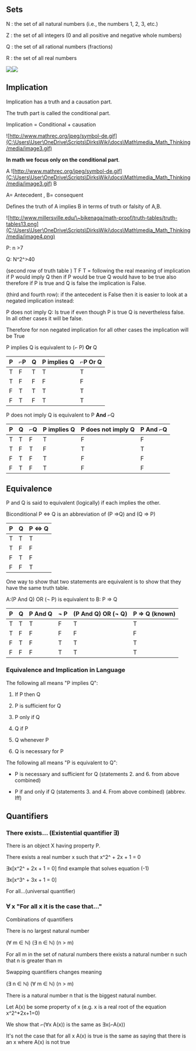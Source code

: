 ## Sets

N : the set of all natural numbers (i.e., the numbers 1, 2, 3, etc.)

Z : the set of all integers (0 and all positive and negative whole
numbers)

Q : the set of all rational numbers (fractions)

R : the set of all real numbers

![](C:\Users\User\OneDrive\Scripts\DirksWiki\docs\Math\media_Math_Thinking/media/image1.png)![](C:\Users\User\OneDrive\Scripts\DirksWiki\docs\Math\media_Math_Thinking/media/image2.png)

## Implication

Implication has a truth and a causation part.

The truth part is called the conditional part.

Implication = Conditional + causation

![http://www.mathrec.org/jpeg/symbol-de.gif](C:\Users\User\OneDrive\Scripts\DirksWiki\docs\Math\media_Math_Thinking/media/image3.gif)

**In math we focus only on the conditional part**.

A
![http://www.mathrec.org/jpeg/symbol-de.gif](C:\Users\User\OneDrive\Scripts\DirksWiki\docs\Math\media_Math_Thinking/media/image3.gif)
B

A= Antecedent , B= consequent

Defines the truth of A implies B in terms of truth or falsity of A,B.

![http://www.millersville.edu/\~bikenaga/math-proof/truth-tables/truth-tables13.png](C:\Users\User\OneDrive\Scripts\DirksWiki\docs\Math\media_Math_Thinking/media/image4.png)

P: n \>7

Q: N^2^\>40

(second row of truth table ) T F T = following the real meaning of
implication if P would imply Q then if P would be true Q would have to
be true also therefore if P is true and Q is false the implication is
False.

(third and fourth row): if the antecedent is False then it is easier to
look at a negated implication instead:

P does not imply Q: Is true if even though P is true Q is nevertheless
false. In all other cases it will be false.

Therefore for non negated implication for all other cases the
implication will be True

P implies Q is equivalent to (⌐ P) **Or** Q

| P   | ⌐P  | Q   | P implies Q | ⌐P Or Q |
|-----|-----|-----|-------------|---------|
| T   | F   | T   | T           | T       |
| T   | F   | F   | F           | F       |
| F   | T   | T   | T           | T       |
| F   | T   | F   | T           | T       |

P does not imply Q is equivalent to P **And** ⌐Q

| P   | Q   | ⌐Q  | P implies Q | P does not imply Q | P And ⌐Q |
|-----|-----|-----|-------------|--------------------|----------|
| T   | T   | F   | T           | F                  | F        |
| T   | F   | T   | F           | T                  | T        |
| F   | T   | F   | T           | F                  | F        |
| F   | T   | F   | T           | F                  | F        |

## Equivalence

P and Q is said to equivalent (logically) if each implies the other.

Biconditional P ⇔ Q is an abbreviation of (P ⇒Q) and (Q ⇒ P)

| P   | Q   | P ⇔ Q |
|-----|-----|-------|
| T   | T   | T     |
| T   | F   | F     |
| F   | T   | F     |
| F   | F   | T     |

One way to show that two statements are equivalent is to show that they
have the same truth table.

A:(P And Q) OR (¬ P) is equivalent to B: P ⇒ Q

| P   | Q   | P And Q | ¬ P | (P And Q) OR (¬ Q) | P ⇒ Q (known) |
|-----|-----|---------|-----|--------------------|---------------|
| T   | T   | T       | F   | T                  | T             |
| T   | F   | F       | F   | F                  | F             |
| F   | T   | F       | T   | T                  | T             |
| F   | F   | F       | T   | T                  | T             |

### Equivalence and Implication in Language

The following all means "P implies Q":

1.  If P then Q

2.  P is sufficient for Q

3.  P only if Q

4.  Q if P

5.  Q whenever P

6.  Q is necessary for P

The following all means "P is equivalent to Q":

-   P is necessary and sufficient for Q (statements 2. and 6. from above
    combined)

-   P if and only if Q (statements 3. and 4. From above combined)
    (abbrev. Iff)

## Quantifiers

### There exists... (Existential quantifier ∃)

There is an object X having property P.

There exists a real number x such that x^2^ + 2x + 1 = 0

∃x\[x^2^ + 2x + 1 = 0\] find example that solves equation (-1)

∃x\[x^3^ + 3x + 1 = 0\]

For all...(universal quantifier)

### ∀ x "For all x it is the case that..."

Combinations of quantifiers

There is no largest natural number

(∀ m ∈ ℕ) (∃ n ∈ ℕ) (n \> m)

For all m in the set of natural numbers there exists a natural number n
such that n is greater than m

Swapping quantifiers changes meaning

(∃ n ∈ ℕ) (∀ m ∈ ℕ) (n \> m)

There is a natural number n that is the biggest natural number.

Let A(x) be some property of x (e.g. x is a real root of the equation
x^2^\*2x+1=0)

We show that ⌐(∀x A(x)) is the same as ∃x(⌐A(x))

It's not the case that for all x A(x) is true is the same as saying that
there is an x where A(x) is not true
